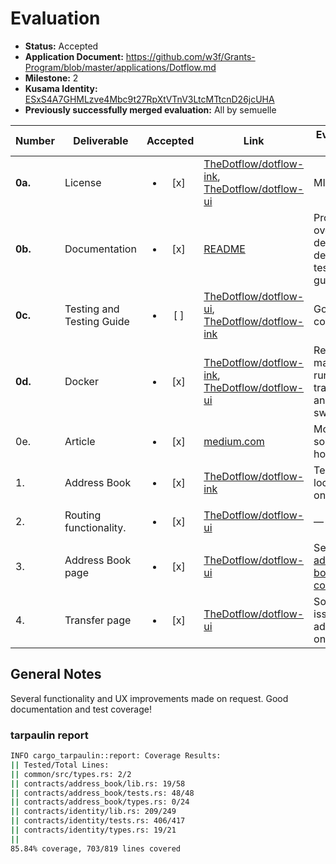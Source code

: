 # Evaluation

- **Status:** Accepted
- **Application Document:** https://github.com/w3f/Grants-Program/blob/master/applications/Dotflow.md
- **Milestone:** 2
- **Kusama Identity:** [ESxS4A7GHMLzve4Mbc9t27RpXtVTnV3LtcMTtcnD26jcUHA](https://polkascan.io/pre/kusama/account/ESxS4A7GHMLzve4Mbc9t27RpXtVTnV3LtcMTtcnD26jcUHA)
- **Previously successfully merged evaluation:** All by semuelle

| Number | Deliverable | Accepted | Link | Evaluation Notes |
| ------ | ----------- | :------: | ---- |----------------- |
| **0a.** | License | <ul><li>[x] </li></ul> | [TheDotflow/dotflow-ink](https://github.com/TheDotflow/dotflow-ink/blob/1decf093cbe1f14c4d62f6570515ea2e9fcdab86/LICENSE), [TheDotflow/dotflow-ui](https://github.com/TheDotflow/dotflow-ui/blob/4f2b3fb167b9643f18277cef4beb08c9945ef2a6/LICENSE) | MIT |
| **0b.** | Documentation | <ul><li>[x] </li></ul> | [README](https://github.com/TheDotflow/dotflow-ink/blob/8c6f08cda93d92dcf88821678b7d22cfaceb5d3e/README.md) | Project overview, deployment details and testing guide |
| **0c.** | Testing and Testing Guide | <ul><li>[ ] </li></ul> | [TheDotflow/dotflow-ui](https://github.com/TheDotflow/dotflow-ui/tree/001eee383acf57164ba3121650bd48eb2d87dbaf#running-tests), [TheDotflow/dotflow-ink](https://github.com/TheDotflow/dotflow-ink/tree/465ecd535adad7b5de9f8d5a5b25158cc1055b69#build--test-locally) | Good test coverage. |
| **0d.** | Docker | <ul><li>[x] </li></ul> | [TheDotflow/dotflow-ink](https://github.com/TheDotflow/dotflow-ink/tree/8c6f08cda93d92dcf88821678b7d22cfaceb5d3e#docker), [TheDotflow/dotflow-ui](https://github.com/TheDotflow/dotflow-ui/tree/4f2b3fb167b9643f18277cef4beb08c9945ef2a6#run-with-docker) | Requires manually running trappist and swanky. |
| 0e. | Article | <ul><li>[x] </li></ul> | [medium.com](https://medium.com/@sakacszergej/dotflow-6326f71dd97b) | Motivation, solution, how-to |
| 1. | Address Book | <ul><li>[x] </li></ul> | [TheDotflow/dotflow-ink](https://github.com/TheDotflow/dotflow-ink/tree/465ecd535adad7b5de9f8d5a5b25158cc1055b69/contracts/address_book) | Tested locally and on Rococo |
| 2. | Routing functionality. | <ul><li>[x] </li></ul> | [TheDotflow/dotflow-ui](https://github.com/TheDotflow/dotflow-ui/tree/001eee383acf57164ba3121650bd48eb2d87dbaf/src/utils/xcmTransfer) | — |
| 3. | Address Book page | <ul><li>[x] </li></ul> | [TheDotflow/dotflow-ui](https://github.com/TheDotflow/dotflow-ui/blob/001eee383acf57164ba3121650bd48eb2d87dbaf/src/pages/address_book.tsx) | See also [address book contract](https://github.com/TheDotflow/dotflow-ink/tree/465ecd535adad7b5de9f8d5a5b25158cc1055b69/contracts/address_book) |
| 4. | Transfer page | <ul><li>[x] </li></ul> | [TheDotflow/dotflow-ui](https://github.com/TheDotflow/dotflow-ui/blob/001eee383acf57164ba3121650bd48eb2d87dbaf/src/pages/transfer.tsx) | Some UX issues addressed on request. |


## General Notes

Several functionality and UX improvements made on request. Good documentation and test coverage!

### tarpaulin report

```sh
INFO cargo_tarpaulin::report: Coverage Results:
|| Tested/Total Lines:
|| common/src/types.rs: 2/2
|| contracts/address_book/lib.rs: 19/58
|| contracts/address_book/tests.rs: 48/48
|| contracts/address_book/types.rs: 0/24
|| contracts/identity/lib.rs: 209/249
|| contracts/identity/tests.rs: 406/417
|| contracts/identity/types.rs: 19/21
|| 
85.84% coverage, 703/819 lines covered
```
